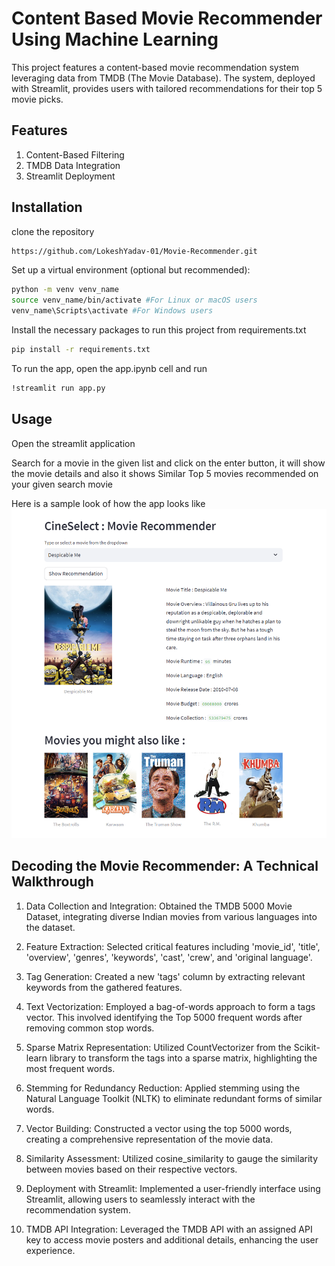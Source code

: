 
# Content Based Movie Recommender Using Machine Learning

This project features a content-based movie recommendation system leveraging data from TMDB (The Movie Database). The system, deployed with Streamlit, provides users with tailored recommendations for their top 5 movie picks.





## Features

  1) Content-Based Filtering
  2) TMDB Data Integration
  3) Streamlit Deployment
## Installation

clone the repository

```bash
https://github.com/LokeshYadav-01/Movie-Recommender.git
```

Set up a virtual environment (optional but recommended):

```bash
python -m venv venv_name
source venv_name/bin/activate #For Linux or macOS users
venv_name\Scripts\activate #For Windows users
```

Install the necessary packages to run this project from requirements.txt

```bash
pip install -r requirements.txt
```

To run the app, open the app.ipynb cell and run 

```bash
!streamlit run app.py
```

## Usage

Open the streamlit application 

Search for a movie in the given list and click on the enter button, it will show the movie details and also it shows Similar Top 5 movies recommended on your given search movie

Here is a sample look of how the app looks like 
![Logo of Sample Not Available](sample.png)


## Decoding the Movie Recommender: A Technical Walkthrough

1. Data Collection and Integration: Obtained the TMDB 5000 Movie Dataset, integrating diverse Indian movies from various languages into the dataset.

2. Feature Extraction: Selected critical features including 'movie_id', 'title', 'overview', 'genres', 'keywords', 'cast', 'crew', and 'original language'.

3. Tag Generation: Created a new 'tags' column by extracting relevant keywords from the gathered features.

4. Text Vectorization: Employed a bag-of-words approach to form a tags vector. This involved identifying the Top 5000 frequent words after removing common stop words.

5. Sparse Matrix Representation: Utilized CountVectorizer from the Scikit-learn library to transform the tags into a sparse matrix, highlighting the most frequent words.

6. Stemming for Redundancy Reduction: Applied stemming using the Natural Language Toolkit (NLTK) to eliminate redundant forms of similar words.

7. Vector Building: Constructed a vector using the top 5000 words, creating a comprehensive representation of the movie data.

8. Similarity Assessment: Utilized cosine_similarity to gauge the similarity between movies based on their respective vectors.

9. Deployment with Streamlit: Implemented a user-friendly interface using Streamlit, allowing users to seamlessly interact with the recommendation system.

10. TMDB API Integration: Leveraged the TMDB API with an assigned API key to access movie posters and additional details, enhancing the user experience.
